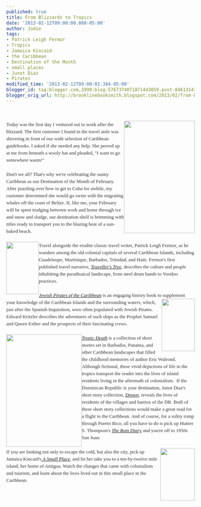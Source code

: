 ```yaml
---
published: true
title: From Blizzards to Tropics
date: '2013-02-12T09:00:00.000-05:00'
author: Jodie
tags:
- Patrick Leigh Fermor
- Tropics
- Jamaica Kincaid
- the Caribbean
- Destination of the Month
- small places
- Junot Diaz
- Pirates
modified_time: '2013-02-12T09:00:02.384-05:00'
blogger_id: tag:blogger.com,1999:blog-5767374071871443859.post-8461314379333530607
blogger_orig_url: http://brooklinebooksmith.blogspot.com/2013/02/from-blizzards-to-tropics.html
---
```


<br /><div style="color: #333333; font-family: Georgia, 'Times New Roman', 'Bitstream Charter', Times, serif; font-size: 13px; line-height: 19px;"><a data-mce-href="http://globecornerbookstore.com/blogs/wp-content/uploads/2013/02/National-Geographic-Traveler-Stanford-Emma-9781426209529.jpg" href="http://globecornerbookstore.com/blogs/wp-content/uploads/2013/02/National-Geographic-Traveler-Stanford-Emma-9781426209529.jpg"><img alt="" class="alignright size-medium wp-image-8809" data-mce-src="http://globecornerbookstore.com/blogs/wp-content/uploads/2013/02/National-Geographic-Traveler-Stanford-Emma-9781426209529-189x300.jpg" height="300" src="http://globecornerbookstore.com/blogs/wp-content/uploads/2013/02/National-Geographic-Traveler-Stanford-Emma-9781426209529-189x300.jpg" style="border: 0px; cursor: default; float: right;" title="National-Geographic-Traveler-Stanford-Emma-9781426209529" width="189" /></a>Today was the first day I ventured out to work after the blizzard. The first customer I found in the travel aisle was shivering in front of our wide selection of Caribbean guidebooks. I asked if she needed any help. She peered up at me from beneath a wooly hat and pleaded, "I want to go somewhere warm!"</div><div style="color: #333333; font-family: Georgia, 'Times New Roman', 'Bitstream Charter', Times, serif; font-size: 13px; line-height: 19px;"><br /></div><div style="color: #333333; font-family: Georgia, 'Times New Roman', 'Bitstream Charter', Times, serif; font-size: 13px; line-height: 19px;">Don't we all? That's why we're celebrating the sunny Caribbean as our Destination of the Month of February. After puzzling over how to get to Cuba for awhile, my customer determined she would go swim with the migrating whales off the coast of Belize. If, like me, your February will be spent trudging between work and home through ice and snow and sludge, our destination shelf is brimming with titles ready to transport you to the blazing heat of a sun-baked beach.</div><div style="color: #333333; font-family: Georgia, 'Times New Roman', 'Bitstream Charter', Times, serif; font-size: 13px; line-height: 19px;"><br /></div><div style="color: #333333; font-family: Georgia, 'Times New Roman', 'Bitstream Charter', Times, serif; font-size: 13px; line-height: 19px;"><a data-mce-href="http://globecornerbookstore.com/blogs/wp-content/uploads/2013/02/FC9781590173800.jpg" href="http://globecornerbookstore.com/blogs/wp-content/uploads/2013/02/FC9781590173800.jpg"><img alt="" class="alignleft size-full wp-image-8810" data-mce-src="http://globecornerbookstore.com/blogs/wp-content/uploads/2013/02/FC9781590173800.jpg" height="140" src="http://globecornerbookstore.com/blogs/wp-content/uploads/2013/02/FC9781590173800.jpg" style="border: 0px; cursor: default; float: left;" title="FC9781590173800" width="87" /></a>Travel alongside the erudite classic travel writer, Patrick Leigh Fermor, as he wanders among the old&nbsp;colonial capitals of several Caribbean Islands, including Guadeloupe, Martinique, Barbados, Trinidad, and Haiti. Fermor's first published travel narrative,&nbsp;<a data-mce-href="http://www.brooklinebooksmith-shop.com/book/9781590173800" href="http://www.brooklinebooksmith-shop.com/book/9781590173800"><em>Traveller's Tree</em></a>, describes the culture and people inhabiting the&nbsp;paradisaical&nbsp;landscape, from steel drum bands to Voodoo practices.</div><div style="color: #333333; font-family: Georgia, 'Times New Roman', 'Bitstream Charter', Times, serif; font-size: 13px; line-height: 19px;"><br /></div><div style="color: #333333; font-family: Georgia, 'Times New Roman', 'Bitstream Charter', Times, serif; font-size: 13px; line-height: 19px;"><em><a href="http://www.brooklinebooksmith-shop.com/book/9780767919524">Jewish Pirates of the Caribbean</a></em>&nbsp;is an engaging history book to supplement your knowledge of the<a data-mce-href="http://globecornerbookstore.com/blogs/wp-content/uploads/2013/02/FC9780767919524.jpg" href="http://globecornerbookstore.com/blogs/wp-content/uploads/2013/02/FC9780767919524.jpg"><img alt="" class="alignright size-full wp-image-8811" data-mce-src="http://globecornerbookstore.com/blogs/wp-content/uploads/2013/02/FC9780767919524.jpg" height="140" src="http://globecornerbookstore.com/blogs/wp-content/uploads/2013/02/FC9780767919524.jpg" style="border: 0px; cursor: default; float: right;" title="FC9780767919524" width="88" /></a>&nbsp;Caribbean Islands and the surrounding waters, which, just after the Spanish Inquisition, were often populated with Jewish Pirates. Edward Kritzler describes the adventures of such ships as the Prophet Samuel and Queen Esther and the prospects of their&nbsp;fascinating crews.</div><div style="color: #333333; font-family: Georgia, 'Times New Roman', 'Bitstream Charter', Times, serif; font-size: 13px; line-height: 19px;"><br /></div><div style="color: #333333; font-family: Georgia, 'Times New Roman', 'Bitstream Charter', Times, serif; font-size: 13px; line-height: 19px;"><em><a data-mce-href="http://globecornerbookstore.com/blogs/wp-content/uploads/2013/02/TropicDeath_5_JenHeuer.jpg" href="http://globecornerbookstore.com/blogs/wp-content/uploads/2013/02/TropicDeath_5_JenHeuer.jpg"><img alt="" class="alignleft size-medium wp-image-8821" data-mce-src="http://globecornerbookstore.com/blogs/wp-content/uploads/2013/02/TropicDeath_5_JenHeuer-202x300.jpg" height="300" src="http://globecornerbookstore.com/blogs/wp-content/uploads/2013/02/TropicDeath_5_JenHeuer-202x300.jpg" style="border: 0px; cursor: default; float: left;" title="TropicDeath_5_JenHeuer" width="202" /></a><a href="http://www.brooklinebooksmith-shop.com/book/9780871403353">Tropic Death</a></em>&nbsp;is a collection of short stories set in Barbados, Panama, and other Caribbean&nbsp;landscapes that filled the childhood memories of author Eric Walrond. Although fictional, these vivid depictions of life in the tropics transport the reader into the lives of island residents living in the aftermath of colonialism. &nbsp;If the Dominican Republic is your destination, Junot Diaz's short story collection,&nbsp;<a data-mce-href="http://www.brooklinebooksmith-shop.com/book/%5Bmodel%5D-260" href="http://www.brooklinebooksmith-shop.com/book/%5Bmodel%5D-260"><em>Drown</em></a>, reveals the lives of residents of the villages and barrios of the DR. Both of these short story collections would make a great read for a flight to the Caribbean. And of course, for a sultry romp through Puerto Rico, all you have to do is pick up Hunter S. Thompson's&nbsp;<a data-mce-href="http://www.brooklinebooksmith-shop.com/book/9780684856476" href="http://www.brooklinebooksmith-shop.com/book/9780684856476"><em>The Rum Diary</em></a>&nbsp;and you're off to 1950s San Juan.</div><div style="color: #333333; font-family: Georgia, 'Times New Roman', 'Bitstream Charter', Times, serif; font-size: 13px; line-height: 19px;"><br /><a data-mce-href="http://globecornerbookstore.com/blogs/wp-content/uploads/2013/02/FC9780374527075-1.jpg" href="http://globecornerbookstore.com/blogs/wp-content/uploads/2013/02/FC9780374527075-1.jpg"><img alt="" class="alignright size-full wp-image-8817" data-mce-src="http://globecornerbookstore.com/blogs/wp-content/uploads/2013/02/FC9780374527075-1.jpg" height="140" src="http://globecornerbookstore.com/blogs/wp-content/uploads/2013/02/FC9780374527075-1.jpg" style="border: 0px; cursor: default; float: right;" title="FC9780374527075 (1)" width="92" /></a></div><div style="color: #333333; font-family: Georgia, 'Times New Roman', 'Bitstream Charter', Times, serif; font-size: 13px; line-height: 19px;">If you are looking not only to escape the cold, but also the city, pick up Jamaica Kincaid's<a data-mce-href="http://www.brooklinebooksmith-shop.com/book/9780374527075" href="http://www.brooklinebooksmith-shop.com/book/9780374527075">&nbsp;<em>A Small&nbsp;</em><em>Place</em></a>, and let her take you to a ten-by-twelve mile island, her home of Anitgua. Watch the changes that came with colonialism and tourism, and learn about the lives lived out in this small place in the Caribbean.</div><div style="color: #333333; font-family: Georgia, 'Times New Roman', 'Bitstream Charter', Times, serif; font-size: 13px; line-height: 19px;"><br /></div>